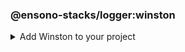 ### @ensono-stacks/logger:winston

<details>
<summary>Add Winston to your project</summary>
Generates a new Nx library which contains a Winston logger instance and associated config.

## Prerequisites

An existing Stacks workspace.

## Usage

```bash
nx @ensono-stacks/logger:winston
```

### Command line arguments

The following command line arguments are available:

| Option              | Description                                                      | Type    | Accepted Values | Default | Available in interactive prompt? |
|---------------------|------------------------------------------------------------------|---------|-----------------|---------|----------------------------------|
| --name              | Name of the generated library                                    | string  |                 | N/A     | Yes                              |
| --tags              | Add tags to the project (used for linting)                       | string  |                 | N/A     |                                  |
| --directory         | Directory where the project is placed (within Nx libs directory) | string  |                 | N/A     |                                  |
| --skipFormat        | Skip formatting files                                            | boolean | true/false      | false   |                                  |
| --logLevelType      | The type of log levels that will be used                         | enum    | cli/syslog/npm  | npm     | Yes                              |
| --consoleLogs       | Output logs to the console                                       | boolean | true/false      | false   |                                  |
| --fileTransportPath | File path used for logs transport                                | string  |                 | N/A     |                                  |
| --httpTransport     | Add a http transport                                             | boolean | true/false      | false   |                                  |
| --httpTransportHost | Remote host of the HTTP logging endpoint                         | string  |                 | N/A     |                                  |
| --httpTransportPort | Remote port of the HTTP logging endpoint                         | number  |                 | N/A     |                                  |
| --httpTransportPath | Remote URI of the HTTP logging endpoint                          | string  |                 | N/A     |                                  |
| --httpTransportSSL  | Use SSL for the HTTP logging endpoint                            | boolean | true/false      | false   |                                  |
| --streamPath        | Stream transport path                                            | string  |                 | N/A     |                                  |

### Generator Output

```text title="Files generated"
.
├── libs/[libname]
│   ├── src
│   ├── ├── index.ts // Contains the Winston configuration and creates the logger instance
│   ├── ├── index.test.ts // Tests for the logger
│   ├── .eslintrc.json // ESLint config - extends from workspace config
│   ├── jest.config.ts // Jest config - extends from workspace config
│   ├── project.json // Nx config file for the library
│   ├── tsconfig.json // Main Typescript config for the library - extends workspace config & references the below two tsconfig files
│   ├── tsconfig.lib.json // Typescript config for the library's source files (excluding tests)
│   ├── tsconfig.spec.json // Typescript config for the library's test files
│   ├── README.md // Information on the library and how to run scripts
├── jest.config.ts // Workspace-level Jest config - created if this does not already exist
└── jest.preset.ts // Workspace-leve Jest preset that extends `@nrwl/jest/preset` - created if this does not already exist.

```

```text title="Files modified"
.
├── nx.json - Adds configuration for Jest tests if this has not already been done by another generator
├── package.json - Adds winston as a dependency
└── tsconfig.base.json - Adds new library into `paths` field

```

### Usage

Create a new library using the generator:

```bash title="At your workspace root"
    nx @ensono-stacks/logger:winston --name=mynewlogger
```

Then, import the Winston logger instance from the newly created library:

```typescript title="In your app"
    import logger from '@workspace-name/mynewlogger'
    
    logger.log({
        level: 'info',
        message: 'I love Ensono Stacks!', 
    })
```

To change how Winston is configured, edit the created library:

```typescript title="./libs/mynewlogger/src/index.ts
    ...
    
    const logger = winston.createLogger(logConfiguration);
    
    // Custom transport for non-production
    if (process.env.NODE_ENV !== 'production') {
        logger.add(new winston.transports.Console({
            format: winston.format.simple(), 
        })) 
    } 
     
    export default logger;
```

### Other resources

Documentation for Winston can be found [here](https://github.com/winstonjs/winston).

</details>